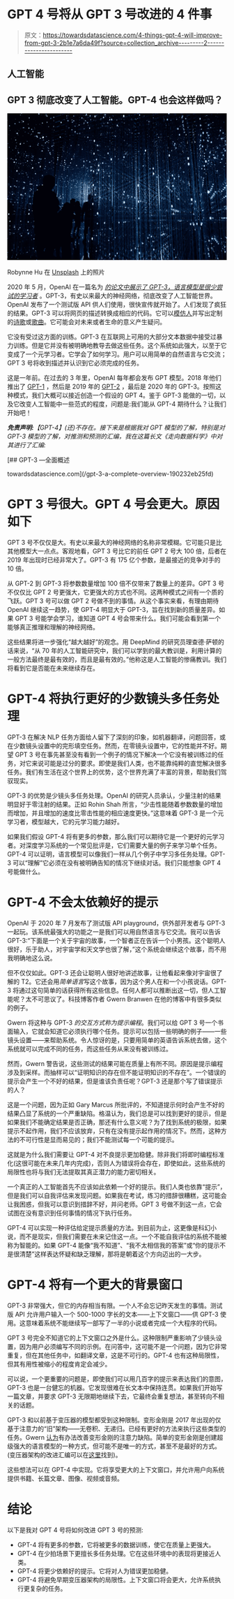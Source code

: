 # GPT 4 号将从 GPT 3 号改进的 4 件事

> 原文：<https://towardsdatascience.com/4-things-gpt-4-will-improve-from-gpt-3-2b1e7a6da49f?source=collection_archive---------2----------------------->

## 人工智能

## GPT 3 彻底改变了人工智能。GPT-4 也会这样做吗？

![](img/1b542476dadc380c0468074a23d2e540.png)

Robynne Hu 在 [Unsplash](https://unsplash.com?utm_source=medium&utm_medium=referral) 上的照片

2020 年 5 月，OpenAI 在一篇名为 [*的论文中展示了 GPT-3，语言模型是很少尝试的学习者*](https://arxiv.org/abs/2005.14165) 。GPT-3，有史以来最大的神经网络，彻底改变了人工智能世界。OpenAI 发布了一个测试版 API 供人们使用，很快宣传就开始了。人们发现了疯狂的结果。GPT-3 可以将网页的描述转换成相应的代码。它可以[模仿人](https://twitter.com/jordanmoore/status/1285918878212792321)并写出定制的[诗歌](https://www.gwern.net/GPT-3#poetry)或[歌曲](https://arr.am/2020/07/09/gpt-3-an-ai-thats-eerily-good-at-writing-almost-anything/)。它可能会对未来或者生命的意义产生疑问。

它没有受过这方面的训练。GPT-3 在互联网上可用的大部分文本数据中接受过暴力训练。但是它并没有被明确地教导去做这些任务。这个系统如此强大，以至于它变成了一个元学习者。它学会了如何学习。用户可以用简单的自然语言与它交流；GPT 3 号将收到描述并认识到它必须完成的任务。

这是一年前。在过去的 3 年里，OpenAI 每年都会发布 GPT 模型。2018 年他们推出了 [GPT-1](https://cdn.openai.com/research-covers/language-unsupervised/language_understanding_paper.pdf) ，然后是 2019 年的 [GPT-2](https://cdn.openai.com/better-language-models/language_models_are_unsupervised_multitask_learners.pdf) ，最后是 2020 年的 GPT-3。按照这种模式，我们大概可以接近创造一个假设的 GPT 4。鉴于 GPT-3 能做的一切，以及它改变人工智能中一些范式的程度，问题是:我们能从 GPT-4 期待什么？让我们开始吧！

***免责声明:****【GPT-4】(还)不存在。接下来是根据我对 GPT 模型的了解，特别是对 GPT-3 模型的了解，对推测和预测的汇编，我在这篇长文《走向数据科学》中对其进行了汇编:*

[](/gpt-3-a-complete-overview-190232eb25fd) [## GPT-3 —全面概述

towardsdatascience.com](/gpt-3-a-complete-overview-190232eb25fd) 

# GPT 3 号很大。GPT 4 号会更大。原因如下

GPT 3 号不仅仅是大。有史以来最大的神经网络的名称非常模糊。它可能只是比其他模型大一点点。客观地看，GPT 3 号比它的前任 GPT 2 号大 100 倍，后者在 2019 年出现时已经非常大了。GPT-3 有 175 亿个参数，是最接近的竞争对手的 10 倍。

从 GPT-2 到 GPT-3 将参数数量增加 100 倍不仅带来了数量上的差异。GPT 3 号不仅仅比 GPT 2 号更强大，它更强大的方式也不同。这两种模式之间有一个质的飞跃。GPT 3 号可以做 GPT 2 号做不到的事情。从这个事实来看，有理由期待 OpenAI 继续这一趋势，使 GPT-4 明显大于 GPT-3，旨在找到新的质量差异。如果 GPT 3 号能学会学习，谁知道 GPT 4 号会带来什么。我们可能会看到第一个能够真正推理和理解的神经网络。

这些结果将进一步强化“越大越好”的观念。用 DeepMind 的研究员理查德·萨顿的话来说，“从 70 年的人工智能研究中，我们可以学到的最大教训是，利用计算的一般方法最终是最有效的，而且是最有效的。”他称这是人工智能的惨痛教训。我们将看到它是否能在未来继续存在。

# GPT-4 将执行更好的少数镜头多任务处理

GPT-3 在解决 NLP 任务方面给人留下了深刻的印象，如机器翻译，问题回答，或在少数镜头设置中的完形填空任务。然而，在零镜头设置中，它的性能并不好。期望 GPT 3 号在事先甚至没有看到一个例子的情况下解决一个它没有被训练过的任务，对它来说可能是过分的要求。即使是我们人类，也不能靠纯粹的直觉解决很多任务。我们有生活在这个世界上的优势，这个世界充满了丰富的背景，帮助我们驾驭现实。

GPT-3 的优势是少镜头多任务处理。OpenAI 的研究人员承认，少量注射的结果明显好于零注射的结果。正如 Rohin Shah 所言，“少击性能随着参数数量的增加而增加，并且增加的速度比零击性能的相应速度更快。”这意味着 GPT-3 是一个元学习者，模型越大，它的元学习能力越好。

如果我们假设 GPT-4 将有更多的参数，那么我们可以期待它是一个更好的元学习者。对深度学习系统的一个常见批评是，它们需要大量的例子来学习单个任务。GPT-4 可以证明，语言模型可以像我们一样从几个例子中学习多任务处理。GPT-3 可以“理解”它必须在没有被明确告知的情况下继续对话。我们只能想象 GPT 4 号能做什么。

# GPT-4 不会太依赖好的提示

OpenAI 于 2020 年 7 月发布了测试版 API playground，供外部开发者与 GPT-3 一起玩。该系统最强大的功能之一是我们可以用自然语言与它交流。我可以告诉 GPT-3:“下面是一个关于宇宙的故事，一个智者正在告诉一个小男孩。这个聪明人很好，乐于助人，对宇宙学和天文学也很了解，”这个系统会继续这个故事，而不用我明确地这么说。

但不仅仅如此。GPT-3 还会让聪明人很好地讲述故事，让他看起来像对宇宙很了解的 T2。它还会用*简单语言*写这个故事，因为这个男人在和一个小孩说话。GPT-3 将通过这句简单的话获得所有这些信息。任何人都可以推断出这一切，但人工智能呢？太不可思议了。科技博客作者 Gwern Branwen 在他的博客中有很多类似的例子。

Gwern 将这种与 GPT-3 *的交互方式称为提示编程*。我们可以给 GPT 3 号一个书面输入，它就会知道它必须执行哪个任务。提示可以包括一些明确的例子——一些镜头设置——来帮助系统。令人惊讶的是，只要用简单的英语告诉系统去做，这个系统就可以完成不同的任务，而这些任务从来没有被训练过。

然而，Gwern 警告说，这些测试的结果可能在质量上有所不同。原因是提示编程涉及到采样。而抽样可以“证明知识的存在但不能证明知识的不存在”。一个错误的提示会产生一个不好的结果，但是谁该负责任呢？GPT-3 还是那个写了错误提示的人？

这是一个问题，因为正如 Gary Marcus 所批评的，不知道提示何时会产生不好的结果凸显了系统的一个严重缺陷。格温认为，我们总是可以找到更好的提示，但是如果我们不能确定结果是否正确，那还有什么意义呢？为了找到系统的极限，如果提示不起作用，我们不应该放弃，只有在没有提示起作用的情况下。然而，这种方法的不可行性是显而易见的；我们不能测试每一个可能的提示。

这就是为什么我们需要让 GPT-4 对不良提示更加稳健。除非我们将即时编程标准化(这很可能在未来几年内完成)，否则人为错误将会存在，即使如此，这些系统的局限性也将与我们无法提取其真正潜力的能力密切相关。

一个真正的人工智能首先不应该如此依赖一个好的提示。我们人类也依靠“提示”，但是我们可以自我评估来发现问题。如果我在考试，练习的措辞很糟糕，这可能会让我困惑，但我可以意识到措辞不好，并问老师。GPT 3 号做不到这一点，它会试图在没有意识到任何事情的情况下执行任务。

GPT-4 可以实现一种评估给定提示质量的方法。到目前为止，这更像是科幻小说，而不是现实，但我们需要在未来记住这一点。一个不能自我评估的系统不能被称为智能的。如果 GPT-4 能像“我不知道”、“我不太相信我的答案”或“你的提示不是很清楚”这样表达怀疑和缺乏理解，那将是朝着这个方向迈出的一大步。

# GPT-4 将有一个更大的背景窗口

GPT-3 非常强大，但它的内存相当有限。一个人不会忘记昨天发生的事情。测试版 API 允许用户输入一个 500-1000 字长的文本——上下文窗口——供 GPT-3 使用。这意味着系统不能继续写一部写了一半的小说或者完成一个大程序的代码。

GPT 3 号完全不知道它的上下文窗口之外是什么。这种限制严重影响了少镜头设置，因为用户必须编写不同的示例。在问答中，这可能不是一个问题，因为它非常重复，但在其他任务中，如翻译文章，这是不可行的。GPT-4 也有这种局限性，但其有用性被缩小的程度肯定会减少。

可以说，一个更重要的问题是，即使我们可以用几百字的提示来表达我们的意图，GPT-3 也是一台健忘的机器。它发现很难在长文本中保持连贯。如果我们开始写一篇文章，并要求 GPT-3 无限期地继续下去，它最终会重复想法，甚至转向不相关的话题。

GPT-3 和以前基于变压器的模型都受到这种限制。变形金刚是 2017 年出现的仅基于注意力的“旧”架构——无卷积、无递归。已经有更好的方法来执行这些类型的任务。Gwern [认为](https://www.gwern.net/notes/Attention)有办法改善变形金刚的注意力缺陷。简单的变形金刚是创建超级强大的语言模型的一种方式，但可能不是唯一的方式，甚至不是最好的方式。(变压器架构的改进汇编可以在[这里](https://www.gwern.net/docs/www/arxiv.org/4b545d261b12d222fe71f312cc32d13bfa3e25cc.pdf#org=google&page=6)找到)。

这些想法可以在 GPT-4 中实现。它将享受更大的上下文窗口，并允许用户向系统提供书籍、长篇文章、图像、视频或音频。

# 结论

以下是我对 GPT 4 号将如何改进 GPT 3 号的预测:

*   GPT-4 将有更多的参数，它将被更多的数据训练，使它在质量上更强大。
*   GPT-4 在少拍场景下更擅长多任务处理。它在这些环境中的表现将更接近人类。
*   GPT-4 将更少依赖好的提示。它将对人为错误更加稳健。
*   GPT-4 将避免早期变压器架构的局限性。上下文窗口将会更大，允许系统执行更复杂的任务。